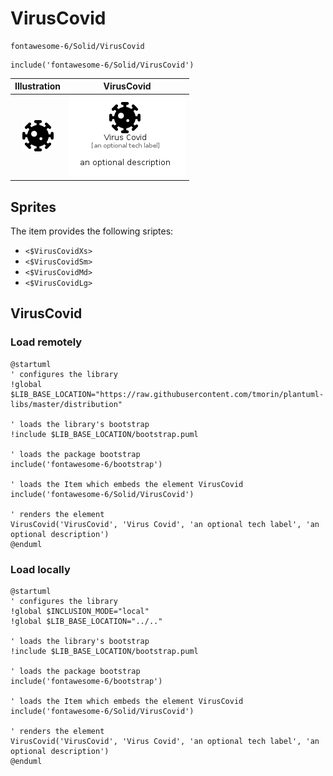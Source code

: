 # VirusCovid


```text
fontawesome-6/Solid/VirusCovid
```

```text
include('fontawesome-6/Solid/VirusCovid')
```



| Illustration | VirusCovid |
| :---: | :---: |
| ![illustration for Illustration](../../fontawesome-6/Solid/VirusCovid.png) | ![illustration for VirusCovid](../../fontawesome-6/Solid/VirusCovid.Local.png) |



## Sprites
The item provides the following sriptes:

- `<$VirusCovidXs>`
- `<$VirusCovidSm>`
- `<$VirusCovidMd>`
- `<$VirusCovidLg>`





## VirusCovid

### Load remotely
```plantuml
@startuml
' configures the library
!global $LIB_BASE_LOCATION="https://raw.githubusercontent.com/tmorin/plantuml-libs/master/distribution"

' loads the library's bootstrap
!include $LIB_BASE_LOCATION/bootstrap.puml

' loads the package bootstrap
include('fontawesome-6/bootstrap')

' loads the Item which embeds the element VirusCovid
include('fontawesome-6/Solid/VirusCovid')

' renders the element
VirusCovid('VirusCovid', 'Virus Covid', 'an optional tech label', 'an optional description')
@enduml
```

### Load locally
```plantuml
@startuml
' configures the library
!global $INCLUSION_MODE="local"
!global $LIB_BASE_LOCATION="../.."

' loads the library's bootstrap
!include $LIB_BASE_LOCATION/bootstrap.puml

' loads the package bootstrap
include('fontawesome-6/bootstrap')

' loads the Item which embeds the element VirusCovid
include('fontawesome-6/Solid/VirusCovid')

' renders the element
VirusCovid('VirusCovid', 'Virus Covid', 'an optional tech label', 'an optional description')
@enduml
```


